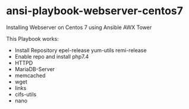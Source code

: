# ansi-playbook-webserver-centos7
Installing Webserver on Centos 7 using Ansible AWX Tower

This Playbook works:
- Install Repository epel-release yum-utils remi-release
- Enable repo and install php7.4
- HTTPD
- MariaDB-Server
- memcached
- wget
- links
- cifs-utils
- nano
